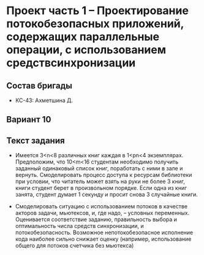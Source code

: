 # Проект часть 1 – Проектирование потокобезопасных приложений, содержащих параллельные операции, с использованием средствсинхронизации

## Состав бригады
- КС-43: Ахметшина Д.

## Вариант 10

## Текст задания
 - Имеется 3<n<8 различных книг каждая в 1<pn<4 экземплярах. Предположим, что 10<m<16
студентам необходимо получить заданный одинаковый список книг, поработать с ними в зале и
вернуть. Смоделировать процесс доступа к ресурсам библиотеки при условии, что читатель
может взять на руки не более 3 книг, книги студент берет в произвольном порядке. Если одна из
книг занята, студент думает 1 секунду и просит снова 3 случайные книги.

- Смоделировать ситуацию с использованием потоков в качестве
акторов задачи, мьютексов, и, где надо, – условных переменных. Оценивается
соответствие заданию, правильность выбора и оптимальность числа средств
синхронизации, и потокобезопасность. Возможное непотокобезопасное исполнение
кода наиболее сильно снижает оценку (например, использование общего для
потоков счетчика без мьютекса)
